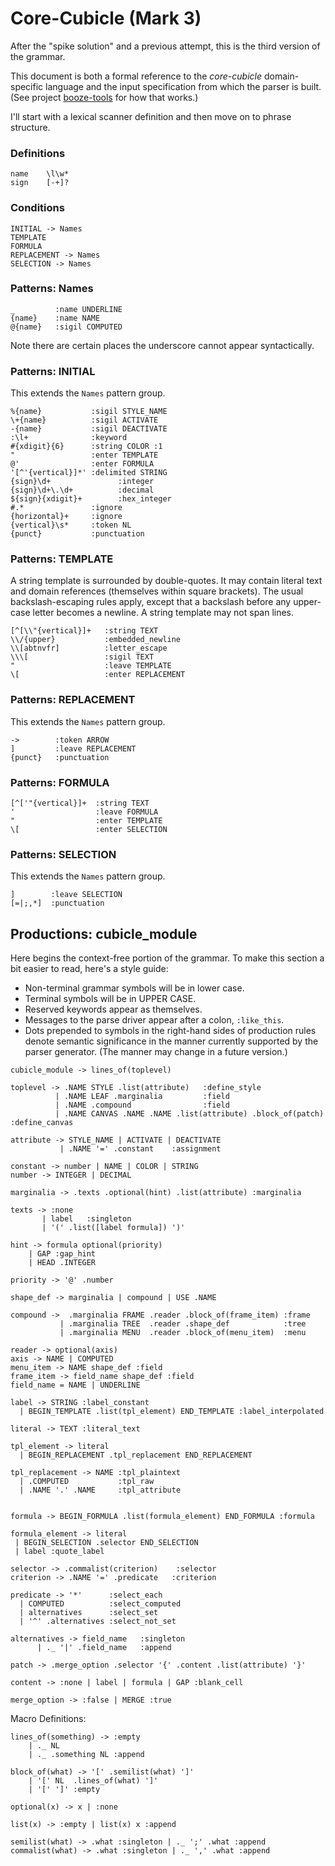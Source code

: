 # Core-Cubicle (Mark 3)

After the "spike solution" and a previous attempt, this is the third version of the grammar.

This document is both a formal reference to the *core-cubicle* domain-specific
language and the input specification from which the parser is built.
(See project [booze-tools](https://github.com/kjosib/booze-tools) for how that works.)

I'll start with a lexical scanner definition and then move on to phrase structure.


### Definitions
```
name    \l\w*
sign    [-+]?
```

### Conditions
```
INITIAL -> Names
TEMPLATE
FORMULA
REPLACEMENT -> Names
SELECTION -> Names
```

### Patterns: Names
```
_         :name UNDERLINE
{name}    :name NAME
@{name}   :sigil COMPUTED
```
Note there are certain places the underscore cannot appear syntactically.
### Patterns: INITIAL
This extends the `Names` pattern group.
```
%{name}           :sigil STYLE_NAME
\+{name}          :sigil ACTIVATE
-{name}           :sigil DEACTIVATE
:\l+              :keyword
#{xdigit}{6}      :string COLOR :1
"                 :enter TEMPLATE
@'                :enter FORMULA
'[^'{vertical}]*' :delimited STRING
{sign}\d+               :integer
{sign}\d+\.\d+          :decimal
${sign}{xdigit}+        :hex_integer
#.*               :ignore
{horizontal}+     :ignore
{vertical}\s*     :token NL
{punct}           :punctuation
```
### Patterns: TEMPLATE
A string template is surrounded by double-quotes. It may contain literal text and
domain references (themselves within square brackets). The usual backslash-escaping
rules apply, except that a backslash before any upper-case letter becomes a newline.
A string template may not span lines.
```
[^[\\"{vertical}]+   :string TEXT
\\/{upper}           :embedded_newline
\\[abtnvfr]          :letter_escape
\\\[                 :sigil TEXT
"                    :leave TEMPLATE
\[                   :enter REPLACEMENT
```
### Patterns: REPLACEMENT
This extends the `Names` pattern group.
```
->        :token ARROW
]         :leave REPLACEMENT
{punct}   :punctuation
```
### Patterns: FORMULA
```
[^['"{vertical}]+  :string TEXT
'                  :leave FORMULA
"                  :enter TEMPLATE
\[                 :enter SELECTION
```
### Patterns: SELECTION
This extends the `Names` pattern group.
```
]        :leave SELECTION
[=|;,*]  :punctuation
```

## Productions: cubicle_module
Here begins the context-free portion of the grammar.
To make this section a bit easier to read, here's a style guide:

* Non-terminal grammar symbols will be in lower case.
* Terminal symbols will be in UPPER CASE.
* Reserved keywords appear as themselves.
* Messages to the parse driver appear after a colon, `:like_this`.
* Dots prepended to symbols in the right-hand sides of production rules
  denote semantic significance in the manner currently supported by the
  parser generator. (The manner may change in a future version.)

```
cubicle_module -> lines_of(toplevel)

toplevel -> .NAME STYLE .list(attribute)   :define_style
          | .NAME LEAF .marginalia         :field
          | .NAME .compound                :field
          | .NAME CANVAS .NAME .NAME .list(attribute) .block_of(patch) :define_canvas

attribute -> STYLE_NAME | ACTIVATE | DEACTIVATE
           | .NAME '=' .constant    :assignment

constant -> number | NAME | COLOR | STRING
number -> INTEGER | DECIMAL

marginalia -> .texts .optional(hint) .list(attribute) :marginalia

texts -> :none
       | label   :singleton
       | '(' .list([label formula]) ')'

hint -> formula optional(priority)
    | GAP :gap_hint
    | HEAD .INTEGER

priority -> '@' .number

shape_def -> marginalia | compound | USE .NAME

compound ->  .marginalia FRAME .reader .block_of(frame_item) :frame
           | .marginalia TREE  .reader .shape_def            :tree
           | .marginalia MENU  .reader .block_of(menu_item)  :menu

reader -> optional(axis)
axis -> NAME | COMPUTED
menu_item -> NAME shape_def :field
frame_item -> field_name shape_def :field
field_name = NAME | UNDERLINE

label -> STRING :label_constant
  | BEGIN_TEMPLATE .list(tpl_element) END_TEMPLATE :label_interpolated

literal -> TEXT :literal_text

tpl_element -> literal
  | BEGIN_REPLACEMENT .tpl_replacement END_REPLACEMENT

tpl_replacement -> NAME :tpl_plaintext
  | .COMPUTED           :tpl_raw
  | .NAME '.' .NAME     :tpl_attribute


formula -> BEGIN_FORMULA .list(formula_element) END_FORMULA :formula

formula_element -> literal 
 | BEGIN_SELECTION .selector END_SELECTION
 | label :quote_label

selector -> .commalist(criterion)    :selector
criterion -> .NAME '=' .predicate   :criterion

predicate -> '*'      :select_each
  | COMPUTED          :select_computed
  | alternatives      :select_set
  | '^' .alternatives :select_not_set

alternatives -> field_name   :singleton
      | ._ '|' .field_name   :append

patch -> .merge_option .selector '{' .content .list(attribute) '}'

content -> :none | label | formula | GAP :blank_cell

merge_option -> :false | MERGE :true

``` 
Macro Definitions:
```
lines_of(something) -> :empty
    | ._ NL
    | ._ .something NL :append

block_of(what) -> '[' .semilist(what) ']'
	| '[' NL  .lines_of(what) ']'
	| '[' ']' :empty

optional(x) -> x | :none

list(x) -> :empty | list(x) x :append

semilist(what) -> .what :singleton | ._ ';' .what :append
commalist(what) -> .what :singleton | ._ ',' .what :append
```

